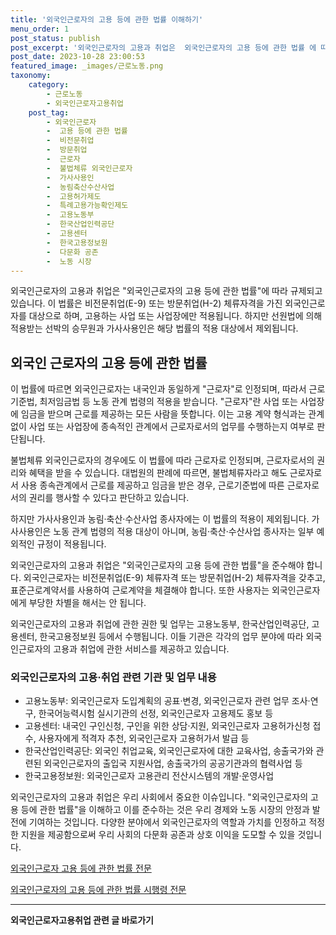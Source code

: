 ```yaml
---
title: '외국인근로자의 고용 등에 관한 법률 이해하기'
menu_order: 1
post_status: publish
post_excerpt: '외국인근로자의 고용과 취업은  외국인근로자의 고용 등에 관한 법률 에 따라 규제되고 있습니다. 이 법률은 비전문취업 E 9  또는 방문취업 H 2  체류자격을 가진 외국인근로자를 대상으로 하며, 고용하는 사업 또는 사업장에만 적용됩니다. 하지만 선원법에 의해 적용받는 선박의 승무원과 가사사용인은 해당 법률의 적용 대상에서 제외됩니다.'
post_date: 2023-10-28 23:00:53
featured_image: _images/근로노동.png
taxonomy:
    category:
        - 근로노동
        - 외국인근로자고용취업
    post_tag:
        - 외국인근로자
        -  고용 등에 관한 법률
        -  비전문취업
        -  방문취업
        -  근로자
        -  불법체류 외국인근로자
        -  가사사용인
        -  농림축산수산사업
        -  고용허가제도
        -  특례고용가능확인제도
        -  고용노동부
        -  한국산업인력공단
        -  고용센터
        -  한국고용정보원
        -  다문화 공존
        -  노동 시장
---
```




외국인근로자의 고용과 취업은 "외국인근로자의 고용 등에 관한 법률"에 따라 규제되고 있습니다. 이 법률은 비전문취업(E-9) 또는 방문취업(H-2) 체류자격을 가진 외국인근로자를 대상으로 하며, 고용하는 사업 또는 사업장에만 적용됩니다. 하지만 선원법에 의해 적용받는 선박의 승무원과 가사사용인은 해당 법률의 적용 대상에서 제외됩니다.

## 외국인 근로자의 고용 등에 관한 법률
이 법률에 따르면 외국인근로자는 내국인과 동일하게 "근로자"로 인정되며, 따라서 근로기준법, 최저임금법 등 노동 관계 법령의 적용을 받습니다. "근로자"란 사업 또는 사업장에 임금을 받으며 근로를 제공하는 모든 사람을 뜻합니다. 이는 고용 계약 형식과는 관계 없이 사업 또는 사업장에 종속적인 관계에서 근로자로서의 업무를 수행하는지 여부로 판단됩니다.

불법체류 외국인근로자의 경우에도 이 법률에 따라 근로자로 인정되며, 근로자로서의 권리와 혜택을 받을 수 있습니다. 대법원의 판례에 따르면, 불법체류자라고 해도 근로자로서 사용 종속관계에서 근로를 제공하고 임금을 받은 경우, 근로기준법에 따른 근로자로서의 권리를 행사할 수 있다고 판단하고 있습니다.

하지만 가사사용인과 농림·축산·수산사업 종사자에는 이 법률의 적용이 제외됩니다. 가사사용인은 노동 관계 법령의 적용 대상이 아니며, 농림·축산·수산사업 종사자는 일부 예외적인 규정이 적용됩니다.

외국인근로자의 고용과 취업은 "외국인근로자의 고용 등에 관한 법률"을 준수해야 합니다. 외국인근로자는 비전문취업(E-9) 체류자격 또는 방문취업(H-2) 체류자격을 갖추고, 표준근로계약서를 사용하여 근로계약을 체결해야 합니다. 또한 사용자는 외국인근로자에게 부당한 차별을 해서는 안 됩니다.

외국인근로자의 고용과 취업에 관한 권한 및 업무는 고용노동부, 한국산업인력공단, 고용센터, 한국고용정보원 등에서 수행됩니다. 이들 기관은 각각의 업무 분야에 따라 외국인근로자의 고용과 취업에 관한 서비스를 제공하고 있습니다.

### 외국인근로자의 고용·취업 관련 기관 및 업무 내용
- 고용노동부: 외국인근로자 도입계획의 공표·변경, 외국인근로자 관련 업무 조사·연구, 한국어능력시험 실시기관의 선정, 외국인근로자 고용제도 홍보 등
- 고용센터: 내국인 구인신청, 구인을 위한 상담·지원, 외국인근로자 고용허가신청 접수, 사용자에게 적격자 추천, 외국인근로자 고용허가서 발급 등
- 한국산업인력공단: 외국인 취업교육, 외국인근로자에 대한 교육사업, 송출국가와 관련된 외국인근로자의 출입국 지원사업, 송출국가의 공공기관과의 협력사업 등
- 한국고용정보원: 외국인근로자 고용관리 전산시스템의 개발·운영사업

외국인근로자의 고용과 취업은 우리 사회에서 중요한 이슈입니다. "외국인근로자의 고용 등에 관한 법률"을 이해하고 이를 준수하는 것은 우리 경제와 노동 시장의 안정과 발전에 기여하는 것입니다. 다양한 분야에서 외국인근로자의 역할과 가치를 인정하고 적정한 지원을 제공함으로써 우리 사회의 다문화 공존과 상호 이익을 도모할 수 있을 것입니다.

[외국인근로자 고용 등에 관한 법률 전문](https://law.go.kr/LSW/admRulLsInfoP.do?admRulSeq=2100000289698)

[외국인근로자의 고용 등에 관한 법률 시행령 전문](https://law.go.kr/LSW/admRulLsInfoP.do?admRulSeq=2100000289717)
<!-- wp:separator -->
<hr class="wp-block-separator has-alpha-channel-opacity"/>
<!-- /wp:separator -->

<!-- wp:group {"backgroundColor":"base","layout":{"type":"constrained"}} -->
<div class="wp-block-group has-base-background-color has-background"><!-- wp:paragraph {"align":"center","fontSize":"medium"} -->
<p class="has-text-align-center has-large-font-size"><strong>외국인근로자고용취업 관련 글 바로가기</strong></p>
<!-- /wp:paragraph -->


<!-- wp:latest-posts
{"categories":[{"id":10884,"count":19,"description":"","link":"https://uknowlaw.com/category/%ec%99%b8%ea%b5%ad%ec%9d%b8%ea%b7%bc%eb%a1%9c%ec%9e%90%ea%b3%a0%ec%9a%a9%ec%b7%a8%ec%97%85/","name":"외국인근로자고용취업","slug":"외국인근로자고용취업","taxonomy":"category","parent":0,"meta":[],"_links":{"self":[{"href":"https://uknowlaw.com/wp-json/wp/v2/categories/10884"}],"collection":[{"href":"https://uknowlaw.com/wp-json/wp/v2/categories"}],"about":[{"href":"https://uknowlaw.com/wp-json/wp/v2/taxonomies/category"}],"wp:post_type":[{"href":"https://uknowlaw.com/wp-json/wp/v2/posts?categories=10884"}],"curies":[{"name":"wp","href":"https://api.w.org/{rel}","templated":true}]}}],"postsToShow":100,"excerptLength":28,"postLayout":"grid","columns":2,"featuredImageAlign":"left","featuredImageSizeSlug":"large","fontSize":"small"} /--></div>
<!-- /wp:group -->
